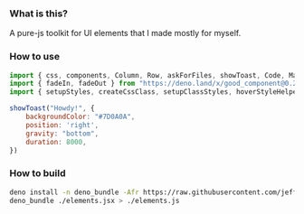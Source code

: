 ### What is this?

A pure-js toolkit for UI elements that I made mostly for myself.


### How to use

```js
import { css, components, Column, Row, askForFiles, showToast, Code, Markdown, Input, Button, Checkbox, Dropdown, popUp, Toastify, cx, } from "https://deno.land/x/good_component@0.2.3/elements.js"
import { fadeIn, fadeOut } from "https://deno.land/x/good_component@0.2.3/main/animations.js"
import { setupStyles, createCssClass, setupClassStyles, hoverStyleHelper, combineClasses, mergeStyles, AfterSilent } from "https://deno.land/x/good_component@0.2.3/main/helpers.js"

showToast("Howdy!", {
    backgroundColor: "#7D0A0A",
    position: 'right',
    gravity: "bottom",
    duration: 8000,
})
```

### How to build

```sh
deno install -n deno_bundle -Afr https://raw.githubusercontent.com/jeff-hykin/deno_bundle/master/main.js
deno_bundle ./elements.jsx > ./elements.js
```